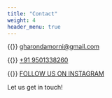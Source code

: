 ```yaml
---
title: "Contact"
weight: 4
header_menu: true
---
```


{{<icon class="fa fa-envelope">}}&nbsp;[gharondamorni@gmail.com
](mailto:gharondamorni@gmail.com)

{{<icon class="fa fa-phone">}}&nbsp;[+91 9501338260](tel:+919501338260)

{{<icon class="fa fa-instagram" aria-hidden="true">}}&nbsp;[FOLLOW US ON INSTAGRAM](https://www.instagram.com/gharonda_cottage/)

Let us get in touch!
